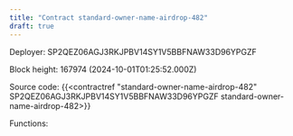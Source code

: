```yaml
---
title: "Contract standard-owner-name-airdrop-482"
draft: true
---
```

Deployer: SP2QEZ06AGJ3RKJPBV14SY1V5BBFNAW33D96YPGZF


 



Block height: 167974 (2024-10-01T01:25:52.000Z)

Source code: {{<contractref "standard-owner-name-airdrop-482" SP2QEZ06AGJ3RKJPBV14SY1V5BBFNAW33D96YPGZF standard-owner-name-airdrop-482>}}

Functions:


